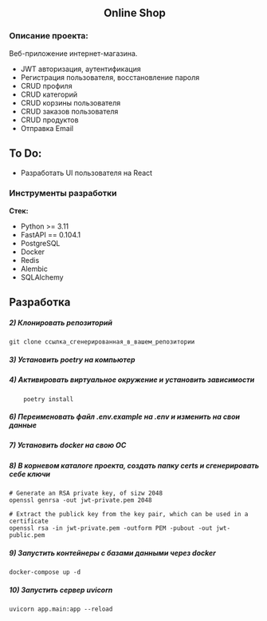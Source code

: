 <h2 align="center">Online Shop</h2>


### Описание проекта:
Веб-приложение интернет-магазина.
- JWT авторизация, аутентификация
- Регистрация пользователя, восстановление пароля
- CRUD профиля
- CRUD категорий
- CRUD корзины пользователя
- CRUD заказов пользователя
- CRUD продуктов
- Отправка Email

## To Do:
- Разработать UI пользователя на React

### Инструменты разработки

**Стек:**
- Python >= 3.11
- FastAPI == 0.104.1
- PostgreSQL
- Docker
- Redis
- Alembic
- SQLAlchemy

## Разработка

##### 2) Клонировать репозиторий

    git clone ссылка_сгенерированная_в_вашем_репозитории

##### 3) Установить poetry на компьютер


##### 4) Активировать виртуальное окружение и установить зависимости

        poetry install

##### 6) Переименовать файл .env.example на .env и изменить на свои данные

##### 7) Установить docker на свою ОС

##### 8) В корневом каталоге проекта, создать папку certs и сгенерировать себе ключи
    # Generate an RSA private key, of sizw 2048
    openssl genrsa -out jwt-private.pem 2048

    # Extract the publick key from the key pair, which can be used in a certificate
    openssl rsa -in jwt-private.pem -outform PEM -pubout -out jwt-public.pem

##### 9) Запустить контейнеры с базами данными через docker

    docker-compose up -d

##### 10) Запустить сервер uvicorn 

    uvicorn app.main:app --reload





